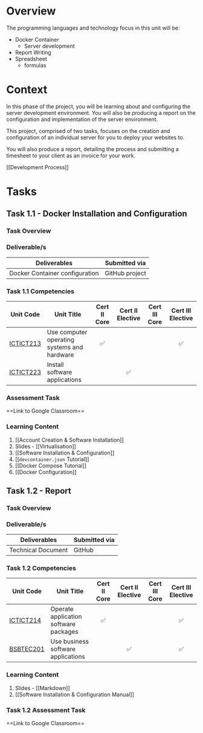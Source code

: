 # Overview

The programming languages and technology focus in this unit will be:
- Docker Container
	- Server development
- Report Writing
- Spreadsheet
	- formulas

# Context

In this phase of the project, you will be learning about and configuring the server development environment. You will also be producing a report on the configuration and implementation of the server environment.

This project, comprised of two tasks, focuses on the creation and configuration of an individual server for you to deploy your websites to.

You will also produce a report, detailing the process and submitting a timesheet to your client as an invoice for your work.

[[Development Process]]

# Tasks

## Task 1.1 - Docker Installation and Configuration
### Task Overview

### Deliverable/s

| Deliverables                   | Submitted via  |
| ------------------------------ | -------------- |
| Docker Container configuration | GitHub project |

### Task 1.1 Competencies

| Unit Code                                                                        | Unit Title                                  | Cert II Core | Cert II Elective | Cert III Core | Cert III Elective |
| -------------------------------------------------------------------------------- | ------------------------------------------- | :----------: | :--------------: | :-----------: | :---------------: |
| [ICTICT213](https://training.gov.au/Training/Details/ICTICT213/unitdetails)	<br> | Use computer operating systems and hardware |      ✅       |                  |               |         ✅         |
| [ICTICT223](https://training.gov.au/Training/Details/ICTICT223/unitdetails)      | Install software applications               |              |        ✅         |               |                   |

### Assessment Task

==Link to Google Classroom==

### Learning Content

1. [[Account Creation & Software Installation]]
2. Slides - [[Virtualisation]]
3. [[Software Installation & Configuration]]
4. [[`devcontainer.json` Tutorial]]
5. [[Docker Compose Tutorial]]
6. [[Docker Configuration]]


## Task 1.2 - Report
### Task Overview


### Deliverable/s

| Deliverables       | Submitted via |
| ------------------ | ------------- |
| Technical Document | GitHub        |

### Task 1.2 Competencies

| Unit Code                                                                   | Unit Title                            | Cert II Core | Cert II Elective | Cert III Core | Cert III Elective |
| --------------------------------------------------------------------------- | ------------------------------------- | :----------: | :--------------: | :-----------: | :---------------: |
| [ICTICT214](https://training.gov.au/Training/Details/ICTICT214/unitdetails) | Operate application software packages |      ✅       |                  |               |         ✅         |
| [BSBTEC201](https://training.gov.au/training/details/BSBTEC201/unitdetails) | Use business software applications    |              |        ✅         |               |         ✅         |


### Learning Content

 1. Slides - [[Markdown]]
 2. [[Software Installation & Configuration Manual]]


### Task 1.2 Assessment Task

==Link to Google Classroom==


